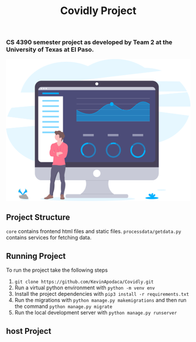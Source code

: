 <h1 align="center"> Covidly Project </h1> <br>
<h3> CS 4390 semester project as developed by Team 2 at the University of Texas at El Paso.</h3>

<p align="center">
  <img src="dashboard_illustration.svg" width=700>
</p>

## Project Structure
`core` contains frontend html files and static files.
`processdata/getdata.py` contains services for fetching data.
## Running Project
To run the project take the following steps
1. `git clone https://github.com/KevinApodaca/Covidly.git`
2. Run a virtual python environment with `python -m venv env`
3. Install the project dependencies with `pip3 install -r requirements.txt`
4. Run the migrations with `python manage.py makemigrations` and then run the command `python manage.py migrate`
5. Run the local development server with `python manage.py runserver` 

## host Project
